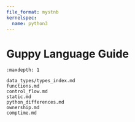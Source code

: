 ```yaml
---
file_format: mystnb
kernelspec:
  name: python3
---
```


# Guppy Language Guide


```{toctree}
:maxdepth: 1

data_types/types_index.md
functions.md
control_flow.md
static.md
python_differences.md
ownership.md
comptime.md
```